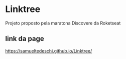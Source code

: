 # Linktree
Projeto proposto pela maratona Discovere da Roketseat 

## link da page 

https://samueltedeschi.github.io/Linktree/
